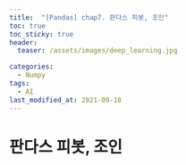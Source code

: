 ```yaml
---
title:  "[Pandas] chap7. 판다스 피봇, 조인"
toc: true
toc_sticky: true
header:
  teaser: /assets/images/deep_learning.jpg

categories:
  - Numpy
tags:
  - AI
last_modified_at: 2021-09-18
---  
```


# 판다스 피봇, 조인

